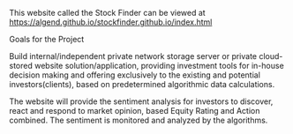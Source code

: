 This website called the Stock Finder can be viewed at https://algend.github.io/stockfinder.github.io/index.html

Goals for the Project 

Build internal/independent private network storage server or private cloud-stored website solution/application, providing investment tools for in-house decision making and offering exclusively to the existing and potential investors(clients), based on predetermined algorithmic data calculations. 

The website will provide the sentiment analysis for investors to discover, react and respond to market opinion, based Equity Rating and Action combined. The sentiment is monitored and analyzed by the algorithms.

